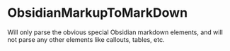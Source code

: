# ObsidianMarkupToMarkDown

Will only parse the obvious special Obsidian markdown elements, and will not parse any other elements like callouts, tables, etc.
